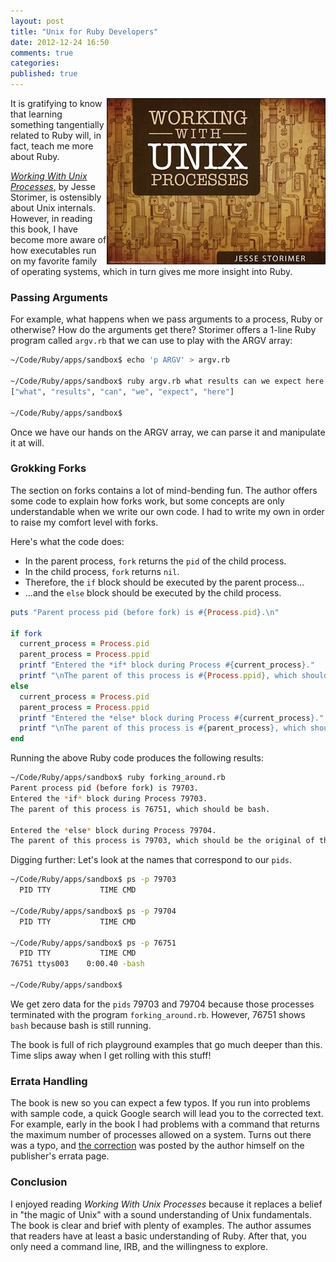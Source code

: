 ```yaml
---
layout: post
title: "Unix for Ruby Developers"
date: 2012-12-24 16:50
comments: true
categories: 
published: true
---
```

<a href="http://workingwithunixprocesses.com/"><img src="/images/working-w-unix-processes.jpg" align="right" width="350" height="266"></a>
It is gratifying to know that learning something tangentially related to Ruby will, in fact, teach me more about Ruby. 

[_Working With Unix Processes_](http://workingwithunixprocesses.com/), by Jesse Storimer, is ostensibly about Unix internals. However, in reading this book, I have become more aware of how executables run on my favorite family of operating systems, which in turn gives me more insight into Ruby.

### Passing Arguments
For example, what happens when we pass arguments to a process, Ruby or otherwise? How do the arguments get there? Storimer offers a 1-line Ruby program called `argv.rb` that we can use to play with the ARGV array:

``` bash
~/Code/Ruby/apps/sandbox$ echo 'p ARGV' > argv.rb

~/Code/Ruby/apps/sandbox$ ruby argv.rb what results can we expect here
["what", "results", "can", "we", "expect", "here"]

~/Code/Ruby/apps/sandbox$ 

```
<!--more-->
Once we have our hands on the ARGV array, we can parse it and manipulate it at will.

### Grokking Forks
The section on forks contains a lot of mind-bending fun. The author offers some code to explain how forks work, but some concepts are only understandable when we write our own code. I had to write my own in order to raise my comfort level with forks. 

Here's what the code does:

* In the parent process, `fork` returns the `pid` of the child process.
* In the child process, `fork` returns `nil`.
* Therefore, the `if` block should be executed by the parent process...
* ...and the `else` block should be executed by the child process.

``` ruby
puts "Parent process pid (before fork) is #{Process.pid}.\n"

if fork
  current_process = Process.pid
  parent_process = Process.ppid
  printf "Entered the *if* block during Process #{current_process}."
  printf "\nThe parent of this process is #{Process.ppid}, which should be bash.\n\n"
else
  current_process = Process.pid
  parent_process = Process.ppid
  printf "Entered the *else* block during Process #{current_process}."
  printf "\nThe parent of this process is #{parent_process}, which should be the original of this process.\n\n"
end

```

Running the above Ruby code produces the following results:

``` bash
~/Code/Ruby/apps/sandbox$ ruby forking_around.rb 
Parent process pid (before fork) is 79703.
Entered the *if* block during Process 79703.
The parent of this process is 76751, which should be bash.

Entered the *else* block during Process 79704.
The parent of this process is 79703, which should be the original of this process.

```

Digging further: Let's look at the names that correspond to our
`pids`.

``` bash
~/Code/Ruby/apps/sandbox$ ps -p 79703
  PID TTY           TIME CMD

~/Code/Ruby/apps/sandbox$ ps -p 79704
  PID TTY           TIME CMD

~/Code/Ruby/apps/sandbox$ ps -p 76751
  PID TTY           TIME CMD
76751 ttys003    0:00.40 -bash

~/Code/Ruby/apps/sandbox$ 
```

We get zero data for the `pids` 79703 and 79704 because those processes terminated with the program `forking_around.rb`. However, 76751 shows `bash` because bash is still running.

The book is full of rich playground examples that go much deeper than this. Time slips away when I get rolling with this stuff!

### Errata Handling
The book is new so you can expect a few typos. If you run into problems with sample code, a quick Google search will lead you to the corrected text. For example, early in the book I had problems with a command that returns the maximum number of processes allowed on a system. Turns out there was a typo, and <a href="http://forums.pragprog.com/forums/261/topics/11191">the correction</a> was posted by the author himself on the publisher's errata page.

### Conclusion
I enjoyed reading _Working With Unix Processes_ because it replaces a belief in "the magic of Unix" with a sound understanding of Unix fundamentals. The book is clear and brief with plenty of examples. The author assumes that readers have at least a basic understanding of Ruby. After that, you only need a command line, IRB, and the willingness to explore.
